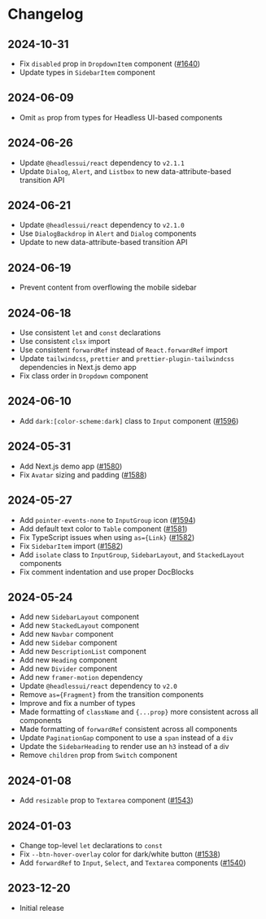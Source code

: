 # Changelog

## 2024-10-31

- Fix `disabled` prop in `DropdownItem` component ([#1640](https://github.com/tailwindlabs/tailwindui-issues/issues/1640))
- Update types in `SidebarItem` component

## 2024-06-09

- Omit `as` prop from types for Headless UI-based components

## 2024-06-26

- Update `@headlessui/react` dependency to `v2.1.1`
- Update `Dialog`, `Alert`, and `Listbox` to new data-attribute-based transition API

## 2024-06-21

- Update `@headlessui/react` dependency to `v2.1.0`
- Use `DialogBackdrop` in `Alert` and `Dialog` components
- Update to new data-attribute-based transition API

## 2024-06-19

- Prevent content from overflowing the mobile sidebar

## 2024-06-18

- Use consistent `let` and `const` declarations
- Use consistent `clsx` import
- Use consistent `forwardRef` instead of `React.forwardRef` import
- Update `tailwindcss`, `prettier` and `prettier-plugin-tailwindcss` dependencies in Next.js demo app
- Fix class order in `Dropdown` component

## 2024-06-10

- Add `dark:[color-scheme:dark]` class to `Input` component ([#1596](https://github.com/tailwindlabs/tailwindui-issues/issues/1596))

## 2024-05-31

- Add Next.js demo app ([#1580](https://github.com/tailwindlabs/tailwindui-issues/issues/1580))
- Fix `Avatar` sizing and padding ([#1588](https://github.com/tailwindlabs/tailwindui-issues/issues/1588))

## 2024-05-27

- Add `pointer-events-none` to `InputGroup` icon ([#1594](https://github.com/tailwindlabs/tailwindui-issues/issues/1594))
- Add default text color to `Table` component ([#1581](https://github.com/tailwindlabs/tailwindui-issues/issues/1581))
- Fix TypeScript issues when using `as={Link}` ([#1582](https://github.com/tailwindlabs/tailwindui-issues/issues/1582))
- Fix `SidebarItem` import ([#1582](https://github.com/tailwindlabs/tailwindui-issues/issues/1582))
- Add `isolate` class to `InputGroup`, `SidebarLayout`, and `StackedLayout` components
- Fix comment indentation and use proper DocBlocks

## 2024-05-24

- Add new `SidebarLayout` component
- Add new `StackedLayout` component
- Add new `Navbar` component
- Add new `Sidebar` component
- Add new `DescriptionList` component
- Add new `Heading` component
- Add new `Divider` component
- Add new `framer-motion` dependency
- Update `@headlessui/react` dependency to `v2.0`
- Remove `as={Fragment}` from the transition components
- Improve and fix a number of types
- Made formatting of `className` and `{...prop}` more consistent across all components
- Made formatting of `forwardRef` consistent across all components
- Update `PaginationGap` component to use a `span` instead of a `div`
- Update the `SidebarHeading` to render use an `h3` instead of a `d`iv
- Remove `children` prop from `Switch` component

## 2024-01-08

- Add `resizable` prop to `Textarea` component ([#1543](https://github.com/tailwindlabs/tailwindui-issues/issues/1543))

## 2024-01-03

- Change top-level `let` declarations to `const`
- Fix `--btn-hover-overlay` color for dark/white button ([#1538](https://github.com/tailwindlabs/tailwindui-issues/issues/1538))
- Add `forwardRef` to `Input`, `Select`, and `Textarea` components ([#1540](https://github.com/tailwindlabs/tailwindui-issues/issues/1540))

## 2023-12-20

- Initial release
